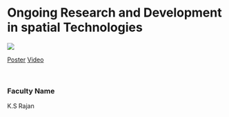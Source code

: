 # Ongoing Research and Development in spatial Technologies

![](28.%20Ongoing%20Research%20and%20Development%20in%20spatial%20Technologies.png)



[Poster](28.%20Ongoing%20Research%20and%20Development%20in%20spatial%20Technologies.pdf)
[Video](https://rndshowcase.iiit.ac.in/tto/TTO_website_data/Videos/275.mp4)

<br>


### Faculty Name

K.S Rajan
